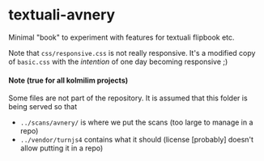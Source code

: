 textuali-avnery
================

Minimal "book" to experiment with features for textuali flipbook etc.

Note that `css/responsive.css` is not really responsive.
It's a modified copy of `basic.css` with the *intention* of one day becoming responsive ;)

#### Note (true for all kolmilim projects)

Some files are not part of the repository. It is assumed that this folder is being served so that

* `../scans/avnery/` is where we put the scans (too large to manage in a repo)
* `../vendor/turnjs4` contains what it should (license [probably] doesn't allow putting it in a repo)
